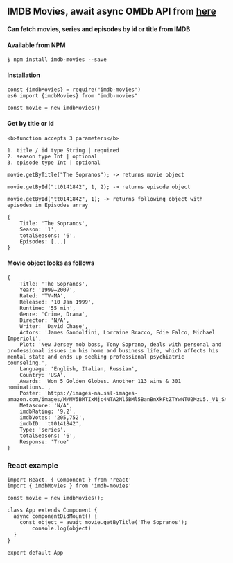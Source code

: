 ## IMDB Movies, await async OMDb API from [here](https://www.omdbapi.com/)

#### Can fetch movies, series and episodes by id or title from IMDB

#### Available from NPM

```
$ npm install imdb-movies --save
```

#### Installation

```shell
const {imdbMovies} = require("imdb-movies")
es6 import {imdbMovies} from "imdb-movies"

const movie = new imdbMovies()
```

#### Get by title or id

```shell
<b>function accepts 3 parameters</b>

1. title / id type String | required
2. season type Int | optional
3. episode type Int | optional

movie.getByTitle("The Sopranos"); -> returns movie object

movie.getById("tt0141842", 1, 2); -> returns episode object

movie.getById("tt0141842", 1); -> returns following object with episodes in Episodes array

{
	Title: 'The Sopranos',
	Season: '1',
	totalSeasons: '6',
	Episodes: [...]
}
```

#### Movie object looks as follows

```shell
{
	Title: 'The Sopranos',
	Year: '1999–2007',
	Rated: 'TV-MA',
	Released: '10 Jan 1999',
	Runtime: '55 min',
	Genre: 'Crime, Drama',
	Director: 'N/A',
	Writer: 'David Chase',
	Actors: 'James Gandolfini, Lorraine Bracco, Edie Falco, Michael Imperioli',
	Plot: 'New Jersey mob boss, Tony Soprano, deals with personal and professional issues in his home and business life, which affects his mental state and ends up seeking professional psychiatric counseling.',
	Language: 'English, Italian, Russian',
	Country: 'USA',
	Awards: 'Won 5 Golden Globes. Another 113 wins & 301 nominations.',
	Poster: 'https://images-na.ssl-images-amazon.com/images/M/MV5BMTIxMjc4NTA2Nl5BMl5BanBnXkFtZTYwNTU2MzU5._V1_SX300.jpg',
	Metascore: 'N/A',
	imdbRating: '9.2',
	imdbVotes: '205,752',
	imdbID: 'tt0141842',
	Type: 'series',
	totalSeasons: '6',
	Response: 'True'
}
```

### React example

```shell
import React, { Component } from 'react'
import { imdbMovies } from 'imdb-movies'

const movie = new imdbMovies();

class App extends Component {
  async componentDidMount() {
    const object = await movie.getByTitle('The Sopranos');
		console.log(object)
  }
}

export default App
```
